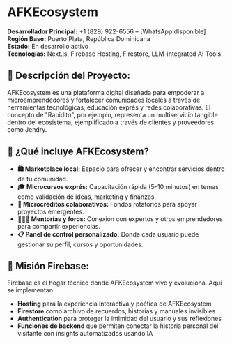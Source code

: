 # AFKEcosystem

**Desarrollador Principal:** +1 (829) 922-6556 – [WhatsApp disponible]  
**Región Base:** Puerto Plata, República Dominicana  
**Estado:** En desarrollo activo  
**Tecnologías:** Next.js, Firebase Hosting, Firestore, LLM-integrated AI Tools

## 🌱 Descripción del Proyecto:
AFKEcosystem es una plataforma digital diseñada para empoderar a microemprendedores y fortalecer comunidades locales a través de herramientas tecnológicas, educación exprés y redes colaborativas. El concepto de "Rapidito", por ejemplo, representa un multiservicio tangible dentro del ecosistema, ejemplificado a través de clientes y proveedores como Jendry.

## 🧩 ¿Qué incluye AFKEcosystem?
- **🛍️ Marketplace local:** Espacio para ofrecer y encontrar servicios dentro de tu comunidad.
- **🎓 Microcursos exprés:** Capacitación rápida (5–10 minutos) en temas como validación de ideas, marketing y finanzas.
- **💸 Microcréditos colaborativos:** Fondos rotatorios para apoyar proyectos emergentes.
- **🧑‍🤝‍🧑 Mentorías y foros:** Conexión con expertos y otros emprendedores para compartir experiencias.
- **📋 Panel de control personalizado:** Donde cada usuario puede gestionar su perfil, cursos y oportunidades.

## 🚀 Misión Firebase:
Firebase es el hogar técnico donde AFKEcosystem vive y evoluciona. Aquí se implementan:

*   **Hosting** para la experiencia interactiva y poética de AFKEcosystem
*   **Firestore** como archivo de recuerdos, historias y manuales invisibles
*   **Authentication** para proteger la intimidad del usuario y sus reflexiones
*   **Funciones de backend** que permiten conectar la historia personal del visitante con insights automatizados usando IA
